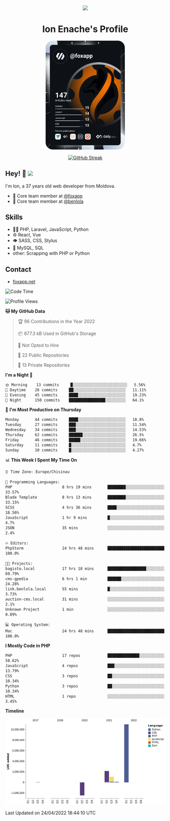 <div id="header" align="center">
  <img src="https://media.giphy.com/media/M9gbBd9nbDrOTu1Mqx/giphy.gif" width="100"/>
	<h1>Ion Enache's Profile</h1>
</div>
<div align="center">
	<a href="https://app.daily.dev/foxapp"><img src="https://github.com/foxapp/foxapp/blob/master/devcard.svg" width="250" alt="Ion Enache's Dev Card"/></a>
</div>


<div align="center">
	
[![GitHub Streak](http://github-readme-streak-stats.herokuapp.com?user=foxapp&hide_border=true&date_format=M%20j%5B%2C%20Y%5D)](https://git.io/streak-stats)
	
</div>


## Hey! 👋 <img src="https://media.giphy.com/media/hvRJCLFzcasrR4ia7z/giphy.gif" width="30px"/>
I'm Ion, a 37 years old web developer from Moldova.


- 👥 Core team member at [@foxapp](https://github.com/foxapp)
- 👥 Core team member at [@benlola](https://github.com/benlola)

## Skills
- 👨‍💻 PHP, Laravel, JavaScript, Python
- ⚙️ React, Vue
- 👁️ SASS, CSS, Stylus
- 💽 MySQL, SQL
- other: Scrapping with PHP or Python

## Contact
- [foxapp.net](https://www.foxapp.net)

<!--START_SECTION:waka-->
![Code Time](http://img.shields.io/badge/Code%20Time-584%20hrs%2023%20mins-blue)

![Profile Views](http://img.shields.io/badge/Profile%20Views-0-blue)

**🐱 My GitHub Data** 

> 🏆 96 Contributions in the Year 2022
 > 
> 📦 677.3 kB Used in GitHub's Storage 
 > 
> 🚫 Not Opted to Hire
 > 
> 📜 22 Public Repositories 
 > 
> 🔑 13 Private Repositories  
 > 
**I'm a Night 🦉** 

```text
🌞 Morning    13 commits     █░░░░░░░░░░░░░░░░░░░░░░░░   5.56% 
🌆 Daytime    26 commits     ██░░░░░░░░░░░░░░░░░░░░░░░   11.11% 
🌃 Evening    45 commits     ████░░░░░░░░░░░░░░░░░░░░░   19.23% 
🌙 Night      150 commits    ████████████████░░░░░░░░░   64.1%

```
📅 **I'm Most Productive on Thursday** 

```text
Monday       44 commits     ████░░░░░░░░░░░░░░░░░░░░░   18.8% 
Tuesday      27 commits     ███░░░░░░░░░░░░░░░░░░░░░░   11.54% 
Wednesday    34 commits     ███░░░░░░░░░░░░░░░░░░░░░░   14.53% 
Thursday     62 commits     ██████░░░░░░░░░░░░░░░░░░░   26.5% 
Friday       46 commits     █████░░░░░░░░░░░░░░░░░░░░   19.66% 
Saturday     11 commits     █░░░░░░░░░░░░░░░░░░░░░░░░   4.7% 
Sunday       10 commits     █░░░░░░░░░░░░░░░░░░░░░░░░   4.27%

```


📊 **This Week I Spent My Time On** 

```text
⌚︎ Time Zone: Europe/Chisinau

💬 Programming Languages: 
PHP                      8 hrs 19 mins       ████████░░░░░░░░░░░░░░░░░   33.57% 
Blade Template           8 hrs 13 mins       ████████░░░░░░░░░░░░░░░░░   33.15% 
SCSS                     4 hrs 36 mins       ████░░░░░░░░░░░░░░░░░░░░░   18.56% 
JavaScript               1 hr 9 mins         █░░░░░░░░░░░░░░░░░░░░░░░░   4.7% 
JSON                     35 mins             ░░░░░░░░░░░░░░░░░░░░░░░░░   2.4%

🔥 Editors: 
PhpStorm                 24 hrs 48 mins      █████████████████████████   100.0%

🐱‍💻 Projects: 
bagisto.local            17 hrs 18 mins      █████████████████░░░░░░░░   69.79% 
cms-gpedia               6 hrs 1 min         ██████░░░░░░░░░░░░░░░░░░░   24.28% 
link.benlola.local       55 mins             █░░░░░░░░░░░░░░░░░░░░░░░░   3.73% 
auction-cms.local        31 mins             ░░░░░░░░░░░░░░░░░░░░░░░░░   2.1% 
Unknown Project          1 min               ░░░░░░░░░░░░░░░░░░░░░░░░░   0.09%

💻 Operating System: 
Mac                      24 hrs 48 mins      █████████████████████████   100.0%

```

**I Mostly Code in PHP** 

```text
PHP                      17 repos            ██████████████░░░░░░░░░░░   58.62% 
JavaScript               4 repos             ███░░░░░░░░░░░░░░░░░░░░░░   13.79% 
CSS                      3 repos             ██░░░░░░░░░░░░░░░░░░░░░░░   10.34% 
Python                   3 repos             ██░░░░░░░░░░░░░░░░░░░░░░░   10.34% 
HTML                     1 repo              ░░░░░░░░░░░░░░░░░░░░░░░░░   3.45%

```


**Timeline**

![Chart not found](https://raw.githubusercontent.com/foxapp/foxapp/master/charts/bar_graph.png) 


 Last Updated on 24/04/2022 18:44:10 UTC
<!--END_SECTION:waka-->

